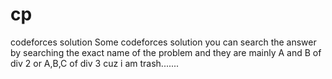 # cp
codeforces solution
Some codeforces solution you can search the answer by searching the exact name of the problem and they are mainly A and B of div 2 or A,B,C of div 3 cuz i am trash.......
